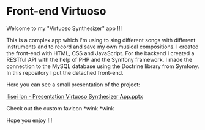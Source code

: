 # Front-end Virtuoso

Welcome to my "Virtuoso Synthesizer" app !!!

This is a complex app which I'm using to sing different songs with different instruments and to record and save my own musical compositions. I created the front-end with HTML, CSS and JavaScript. For the backend I created a RESTful API with the help of PHP and the Symfony framework.
I made the connection to the MySQL database using the Doctrine library from Symfony. 
In this repository I put the detached front-end.

Here you can see a small presentation of the project: 

[Ilisei Ion - Presentation Virtuoso Synthesizer App.pptx](https://github.com/ionut1993255/virtuoso-front-end/files/12041859/Ilisei.Ion.-.Presentation.Virtuoso.Synthesizer.App.pptx)

Check out the custom favicon *wink *wink

Hope you enjoy !!! 
